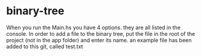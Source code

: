 # binary-tree

When you run the Main.hs you have 4 options. they are all listed in the console.
In order to add a file to the binary tree, put the file in the root of the project (not in the app folder) and enter its name. an example file has been added to this git, called test.txt
